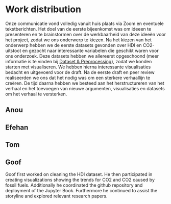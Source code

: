 # Work distribution

Onze communicatie vond volledig vanuit huis plaats via Zoom en eventuele tekstberichten. Het doel van de eerste bijeenkomst was om ideeen te presenteren en te brainstormen over de werkbaarheid van deze ideeën voor het project, zodat we ons onderwerp te kiezen. Na het kiezen van het onderwerp hebben we de eerste datasets gevonden over HDI en CO2-uitstoot en gezocht naar interessante variabelen die geschikt waren voor ons onderzoek. Deze datasets hebben we allereerst opgeschoond (meer informatie is te vinden bij [Dataset & Preprocessing](https://goofvanriet.github.io/infovis/notebooks/dataset-preprocessing.md)), zodat we konden starten met visualiseren. We hebben hierna interessante visualisaties bedacht en uitgevoerd voor de draft. Na de eerste draft en peer review realiseerden we ons dat het nodig was om een sterkere verhaallijn te creëren. De tijd daarna hebben we besteed aan het herstructureren van het verhaal en het toevoegen van nieuwe argumenten, visualisaties en datasets om het verhaal te versterken.


## Anou



## Efehan



## Tom



## Goof

Goof first worked on cleaning the HDI dataset. He then participated in creating visualizations showing the trends for CO2 and CO2 caused by fossil fuels. Additionally he coordinated the github repository and deployment of the Jupyter Book. Furthermore he continued to assist the storyline and explored relevant research papers.
